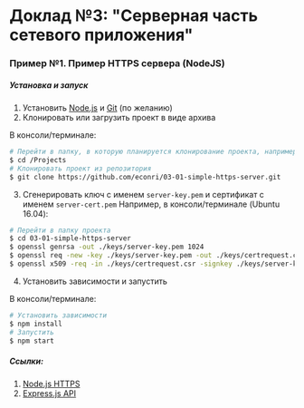 # Доклад №3: "Серверная часть сетевого приложения"

### Пример №1. Пример HTTPS сервера (NodeJS)

##### Установка и запуск

1. Установить [Node.js](https://nodejs.org/en/) и [Git](https://git-scm.com/downloads) (по желанию)
2. Клонировать или загрузить проект в виде архива

В консоли/терминале:
``` bash
# Перейти в папку, в которую планируется клонирование проекта, например:
$ cd /Projects
# Клонировать проект из репозитория
$ git clone https://github.com/econri/03-01-simple-https-server.git
```

3. Сгенерировать ключ с именем `server-key.pem` и сертификат с именем `server-cert.pem`
Например, в консоли/терминале (Ubuntu 16.04):

``` bash
# Перейти в папку проекта
$ cd 03-01-simple-https-server
$ openssl genrsa -out ./keys/server-key.pem 1024
$ openssl req -new -key ./keys/server-key.pem -out ./keys/certrequest.csr
$ openssl x509 -req -in ./keys/certrequest.csr -signkey ./keys/server-key.pem -out ./keys/server-cert.pem
```

4. Установить зависимости и запустить

В консоли/терминале:

``` bash
# Установить зависимости
$ npm install
# Запустить
$ npm start
```
##### Ссылки:

1. [Node.js HTTPS](https://nodejs.org/api/https.html)
2. [Express.js API](http://expressjs.com/en/4x/api.html)
